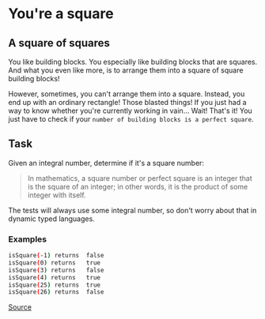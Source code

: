 # You're a square

## A square of squares

You like building blocks. You especially like building blocks
that are squares. And what you even like more, is to arrange
them into a square of square building blocks!

However, sometimes, you can't arrange them into a square. Instead,
you end up with an ordinary rectangle! Those blasted things! If you
just had a way to know whether you're currently working in vain… Wait!
That's it! You just have to check if your `number of building blocks
is a perfect square`.

## Task

Given an integral number, determine if it's a square number:
<!-- markdownlint-disable MD013 -->
> In mathematics, a square number or perfect square is an integer that is the square of an integer; in other words, it is the product of some integer with itself.
<!-- markdownlint-enable MD013 -->
The tests will always use some integral number, so don't worry about
that in dynamic typed languages.

### Examples

```bash
isSquare(-1) returns  false
isSquare(0) returns   true
isSquare(3) returns   false
isSquare(4) returns   true
isSquare(25) returns  true  
isSquare(26) returns  false
```

[Source](https://www.codewars.com/kata/54c27a33fb7da0db0100040e)
